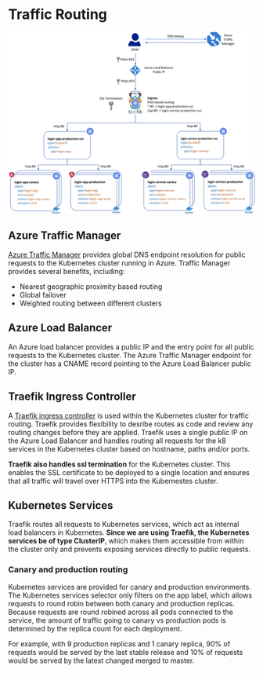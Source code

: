 # Traffic Routing

![Traffic Routing](TrafficRouting.png)

## Azure Traffic Manager

[Azure Traffic Manager](https://azure.microsoft.com/en-us/services/traffic-manager/) provides global DNS endpoint resolution for public requests to the Kubernetes cluster running in Azure. Traffic Manager provides several benefits, including:

- Nearest geographic proximity based routing
- Global failover
- Weighted routing between different clusters

## Azure Load Balancer

An Azure load balancer provides a public IP and the entry point for all public requests to the Kubernetes cluster. The Azure Traffic Manager endpoint for the cluster has a CNAME record pointing to the Azure Load Balancer public IP.

## Traefik Ingress Controller

A [Traefik ingress controller](https://github.com/kubernetes/charts/tree/master/stable/traefik) is used within the Kubernetes cluster for traffic routing. Traefik provides flexibility to desribe routes as code and review any routing changes before they are applied. Traefik uses a single public IP on the Azure Load Balancer and handles routing all requests for the k8 services in the Kubernetes cluster based on hostname, paths and/or ports.

**Traefik also handles ssl termination** for the Kubernetes cluster. This enables the SSL certificate to be deployed to a single location and ensures that all traffic will travel over HTTPS into the Kubernestes cluster.

## Kubernetes Services

Traefik routes all requests to Kubernetes services, which act as internal load balancers in Kubernetes. **Since we are using Traefik, the Kubernetes services be of type ClusterIP**, which makes them accessible from within the cluster only and prevents exposing services directly to public requests.

### Canary and production routing

Kubernetes services are provided for canary and production environments. The Kubernetes services selector only filters on the app label, which allows requests to round robin between both canary and production replicas. Because requests are round robined across all pods connected to the service, the amount of traffic going to canary vs production pods is determined by the replica count for each deployment.

For example, with 9 production replicas and 1 canary replica, 90% of requests would be served by the last stable release and 10% of requests would be served by the latest changed merged to master.